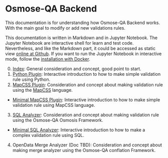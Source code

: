 # Osmose-QA Backend

This documentation is for understanding how Osmose-QA Backend works. With the main goal to modify or add new validations rules.

This documentation is written in Markdown and in Jupyter Notebook. The Jupyter Notebook are interactive shell for learn and test code. Nevertheless, and like the Markdown part, it could be accessed as static view [online at Github](https://github.com/osm-fr/osmose-backend/tree/master/doc). If you want to run the Jupyter Notebook in interactive mode, follow the [installation with Docker](../docker/README.md).

0. [Index](0-Index.md): General consideration and concept, good point to start.
1. [Python Plugin](https://github.com/osm-fr/osmose-backend/blob/master/doc/1-Plugin.ipynb): Interactive introduction to how to make simple validation rule using Python.
2. [MapCSS Plugin](2-PluginMapCSS.md): Consideration and concept about making validation rule using the [MapCSS](https://josm.openstreetmap.de/wiki/Help/Styles/MapCSSImplementation) language.
  * [Minimal MapCSS Plugin](https://github.com/osm-fr/osmose-backend/blob/master/doc/2_0-PluginMapCSS-minimal.ipynb): Interactive introduction to how to make simple validation rule using MapCSS language.
3. [SQL Analyzer](3-SQL-basics.md): Consideration and concept about making validation rule using the Osmose-QA Osmosis Framework.
  * [Minimal SQL Analyzer](https://github.com/osm-fr/osmose-backend/blob/master/doc/3_0-SQL-minimal.ipynb): Interactive introduction to how to make a complex validation rule using SQL.
4. OpenData Merge Analyzer (Doc TBD): Consideration and concept about making merge analyzer using the Osmose-QA conflation Framework.
